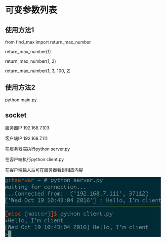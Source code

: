 # 可变参数列表

## 使用方法1

from find_max import return_max_number

return_max_number(1)

return_max_number(1, 2)

return_max_number(1, 3, 100, 2)

## 使用方法2

python main.py

## socket

服务器IP 192.168.7.103

客户端IP 192.168.7.111

在服务器端执行python server.py

在客户端执行python client.py

在客户端输入后可在服务器看到相应内容

![tcp_socket.png](./tcp_socket.png)
